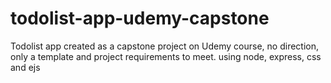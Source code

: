 # todolist-app-udemy-capstone
Todolist app created as a capstone project on Udemy course, no direction, only a template and project requirements to meet. using node, express, css and ejs
